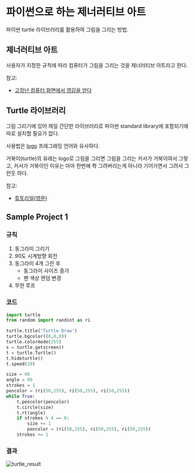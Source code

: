 # 파이썬으로 하는 제너러티브 아트

파이썬 turtle 라이브러리를 활용하여 그림을 그리는 방법.

## 제너러티브 아트

사용자가 지정한 규칙에 따라 컴퓨터가 그림을 그리는 것을 제너러티브 아트라고 한다.



참고:

- [고장난 컴퓨터 화면에서 영감을 얻다](https://slowalk.com/2346)

## Turtle 라이브러리

그림 그리기에 있어 제일 간단한 라이브러리로 파이썬 standard library에 포함되기에 따로 설치할 필요가 없다.

사용법은 [logo](https://en.wikipedia.org/wiki/Logo_(programming_language)) 프래그래밍 언어와 유사하다.

거북이(turtle)의 유래는 logo로 그림을 그리면 그림을 그리는 커서가 거북이여서 그렇고,
커서가 거북이인 이유는 아마 한번에 촥 그려버리는게 아니라 기어가면서 그려서 그런듯 하다.



참고:

- [튜토리얼(영문)](https://realpython.com/beginners-guide-python-turtle/)

## Sample Project 1

### 규칙

1. 동그라미 그리기
2. 90도 시계방향 회전
3. 동그라미 4개 그린 후
   - 동그라미 사이즈 증가
   - 펜 색상 랜덤 변경
4. 무한 루프

### 코드

```python
import turtle
from random import randint as ri

turtle.title('Turtle Draw')
turtle.bgcolor((0,0,0))
turtle.colormode(255)
s = turtle.getscreen()
t = turtle.Turtle()
t.hideturtle()
t.speed(20)

size = 60
angle = 90
strokes = 1
pencolor = (ri(50,255), ri(50,255), ri(50,255))
while True:
    t.pencolor(pencolor)
    t.circle(size)
    t.rt(angle)
    if strokes % 4 == 0:
        size += 1
        pencolor = (ri(50,255), ri(50,255), ri(50,255))
    strokes += 1
```

### 결과

![turtle_result](https://user-images.githubusercontent.com/44990492/126603188-416cf2c2-455f-43bd-81c9-493f31bc5261.PNG)

